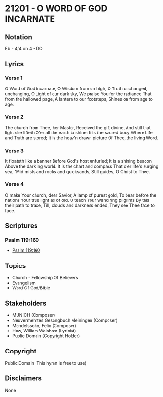 # 21201 - O WORD OF GOD INCARNATE

## Notation

Eb - 4/4 on 4 - DO

## Lyrics

### Verse 1

O Word of God incarnate, O Wisdom from on high, O Truth unchanged, unchanging, O Light of our dark sky, We praise You for the radiance That from the hallowed page, A lantern to our footsteps, Shines on from age to age.

### Verse 2

The church from Thee, her Master, Received the gift divine, And still that light she lifteth O'er all the earth to shine: It is the sacred body Where Life and Truth are stored; It is the heav'n drawn picture Of Thee, the living Word.

### Verse 3

It floateth like a banner Before God's host unfurled; It is a shining beacon Above the darkling world. It is the chart and compass That o'er life's surging sea, 'Mid mists and rocks and quicksands, Still guides, O Christ to Thee.

### Verse 4

O make Your church, dear Savior, A lamp of purest gold, To bear before the nations Your true light as of old. O teach Your wand'ring pilgrims By this their path to trace, Till, clouds and darkness ended, They see Thee face to face.


## Scriptures

### Psalm 119:160

- [Psalm 119:160](https://www.biblegateway.com/passage/?search=Psalm%20119%3A160)


## Topics

- Church - Fellowship Of Believers
- Evangelism
- Word Of God/Bible

## Stakeholders

- MUNICH (Composer)
- Neuvermehrtes Gesangbuch Meiningen (Composer)
- Mendelssohn, Felix (Composer)
- How, William Walsham (Lyricist)
- Public Domain (Copyright Holder)

## Copyright

Public Domain
(This hymn is free to use)

## Disclaimers

None

